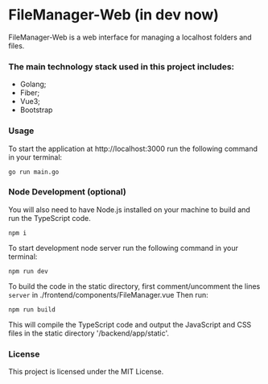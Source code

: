 # FileManager-Web (in dev now)

FileManager-Web is a web interface for managing a localhost folders and files.

### The main technology stack used in this project includes:

- Golang;
- Fiber;
- Vue3;
- Bootstrap

### Usage

To start the application at http://localhost:3000 run the following command in your terminal:

```
go run main.go

```

### Node Development (optional)

You will also need to have Node.js installed on your machine to build and run the TypeScript code.

```
npm i
```

To start development node server run the following command in your terminal:

```
npm run dev
```

To build the code in the static directory, first comment/uncomment the lines `server` in ./frontend/components/FileManager.vue
Then run:

```
npm run build
```

This will compile the TypeScript code and output the JavaScript and CSS files in the static directory '/backend/app/static'.

### License

This project is licensed under the MIT License.
